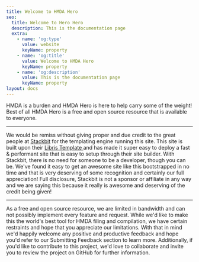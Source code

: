 ```yaml
---
title: Welcome to HMDA Hero
seo:
  title: Welcome to Hero Hero
  description: This is the documentation page
  extra:
    - name: 'og:type'
      value: website
      keyName: property
    - name: 'og:title'
      value: Welcome to HMDA Hero
      keyName: property
    - name: 'og:description'
      value: This is the documentation page
      keyName: property
layout: docs
---
```

HMDA is a burden and HMDA Hero is here to help carry some of the weight! Best of all HMDA Hero is a free and open source resource that is available to everyone.

***

We would be remiss without giving proper and due credit to the great people at [Stackbit](https://www.stackbit.com/) for the templating engine running this site. This site is built upon their [Libris Template ](https://themes.stackbit.com/demos/libris/)and has made it super easy to deploy a fast & performant site that is easy to setup through their site builder. With Stackbit, there is no need for someone to be a developer, though you can be. We've found it easy to get an awesome site like this bootstrapped in no time and that is very deserving of some recognition and certainly our full appreciation! Full disclosure, Stackbit is not a sponsor or affiliate in any way and we are saying this because it really is awesome and deserving of the credit being given!

***

As a free and open source resource, we are limited in bandwidth and can not possibly implement every feature and request. While we'd like to make this the world's best tool for HMDA filing and compilation, we have certain restraints and hope that you appreciate our limitations. With that in mind we'd happily welcome any positive and productive feedback and hope you'd refer to our Submitting Feedback section to learn more. Additionally, if you'd like to contribute to this project, we'd love to collaborate and invite you to review the project on GitHub for further information.
